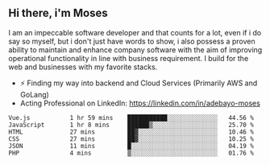 ## Hi there, i'm Moses

I am an impeccable software developer and that counts for a lot, even if i do say so myself, but i don't just have words to show, i also possess a proven ability to maintain and enhance company software with the aim of improving operational functionality in line with business requirement. I build for the web and businesses with my favorite stacks.
- ⚡ Finding my way into backend and Cloud Services (Primarily AWS and GoLang)
- Acting Professional on LinkedIn: https://linkedin.com/in/adebayo-moses

<!--START_SECTION:waka-->

```text
Vue.js           1 hr 59 mins    ███████████░░░░░░░░░░░░░░   44.56 %
JavaScript       1 hr 8 mins     ██████▒░░░░░░░░░░░░░░░░░░   25.70 %
HTML             27 mins         ██▓░░░░░░░░░░░░░░░░░░░░░░   10.46 %
CSS              27 mins         ██▓░░░░░░░░░░░░░░░░░░░░░░   10.25 %
JSON             11 mins         █░░░░░░░░░░░░░░░░░░░░░░░░   04.19 %
PHP              4 mins          ▒░░░░░░░░░░░░░░░░░░░░░░░░   01.76 %
```

<!--END_SECTION:waka-->
